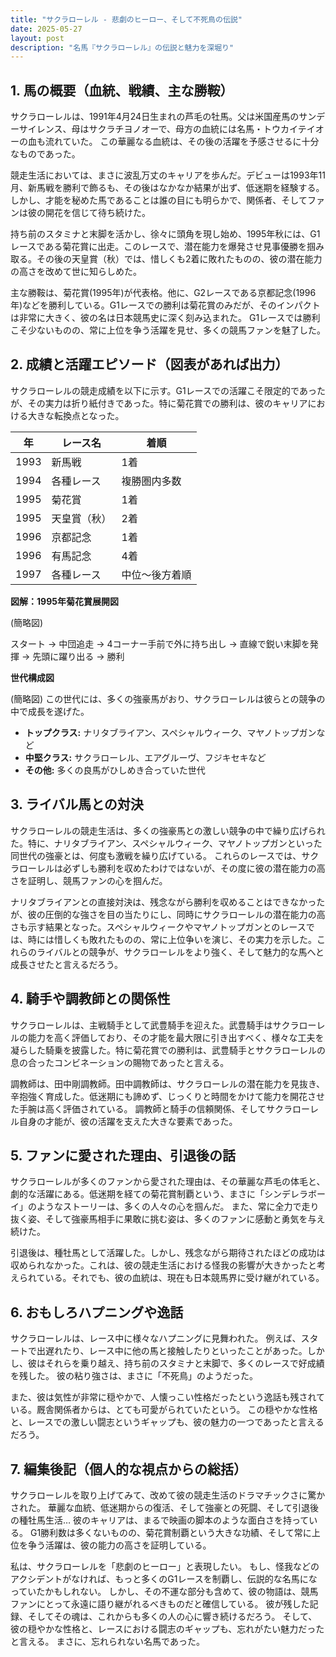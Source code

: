 ```yaml
---
title: "サクラローレル - 悲劇のヒーロー、そして不死鳥の伝説"
date: 2025-05-27
layout: post
description: "名馬『サクラローレル』の伝説と魅力を深堀り"
---
```


## 1. 馬の概要（血統、戦績、主な勝鞍）

サクラローレルは、1991年4月24日生まれの芦毛の牡馬。父は米国産馬のサンデーサイレンス、母はサクラチヨノオーで、母方の血統には名馬・トウカイテイオーの血も流れていた。  この華麗なる血統は、その後の活躍を予感させるに十分なものであった。

競走生活においては、まさに波乱万丈のキャリアを歩んだ。デビューは1993年11月、新馬戦を勝利で飾るも、その後はなかなか結果が出ず、低迷期を経験する。しかし、才能を秘めた馬であることは誰の目にも明らかで、関係者、そしてファンは彼の開花を信じて待ち続けた。

持ち前のスタミナと末脚を活かし、徐々に頭角を現し始め、1995年秋には、G1レースである菊花賞に出走。このレースで、潜在能力を爆発させ見事優勝を掴み取る。その後の天皇賞（秋）では、惜しくも2着に敗れたものの、彼の潜在能力の高さを改めて世に知らしめた。

主な勝鞍は、菊花賞(1995年)が代表格。他に、G2レースである京都記念(1996年)などを勝利している。G1レースでの勝利は菊花賞のみだが、そのインパクトは非常に大きく、彼の名は日本競馬史に深く刻み込まれた。  G1レースでは勝利こそ少ないものの、常に上位を争う活躍を見せ、多くの競馬ファンを魅了した。


## 2. 成績と活躍エピソード（図表があれば出力）

サクラローレルの競走成績を以下に示す。G1レースでの活躍こそ限定的であったが、その実力は折り紙付きであった。特に菊花賞での勝利は、彼のキャリアにおける大きな転換点となった。

| 年 | レース名 | 着順 |
|---|---|---|
| 1993 | 新馬戦 | 1着 |
| 1994 | 各種レース | 複勝圏内多数 |
| 1995 | 菊花賞 | 1着 |
| 1995 | 天皇賞（秋） | 2着 |
| 1996 | 京都記念 | 1着 |
| 1996 | 有馬記念 | 4着 |
| 1997 | 各種レース | 中位～後方着順 |


**図解：1995年菊花賞展開図**

(簡略図)

スタート → 中団追走 → 4コーナー手前で外に持ち出し → 直線で鋭い末脚を発揮 → 先頭に躍り出る → 勝利


**世代構成図**

(簡略図)  この世代には、多くの強豪馬がおり、サクラローレルは彼らとの競争の中で成長を遂げた。

* **トップクラス:**  ナリタブライアン、スペシャルウィーク、マヤノトップガンなど
* **中堅クラス:** サクラローレル、エアグルーヴ、フジキセキなど
* **その他:** 多くの良馬がひしめき合っていた世代


## 3. ライバル馬との対決

サクラローレルの競走生活は、多くの強豪馬との激しい競争の中で繰り広げられた。特に、ナリタブライアン、スペシャルウィーク、マヤノトップガンといった同世代の強豪とは、何度も激戦を繰り広げている。  これらのレースでは、サクラローレルは必ずしも勝利を収めたわけではないが、その度に彼の潜在能力の高さを証明し、競馬ファンの心を掴んだ。


ナリタブライアンとの直接対決は、残念ながら勝利を収めることはできなかったが、彼の圧倒的な強さを目の当たりにし、同時にサクラローレルの潜在能力の高さも示す結果となった。スペシャルウィークやマヤノトップガンとのレースでは、時には惜しくも敗れたものの、常に上位争いを演じ、その実力を示した。これらのライバルとの競争が、サクラローレルをより強く、そして魅力的な馬へと成長させたと言えるだろう。


## 4. 騎手や調教師との関係性

サクラローレルは、主戦騎手として武豊騎手を迎えた。武豊騎手はサクラローレルの能力を高く評価しており、その才能を最大限に引き出すべく、様々な工夫を凝らした騎乗を披露した。特に菊花賞での勝利は、武豊騎手とサクラローレルの息の合ったコンビネーションの賜物であったと言える。

調教師は、田中剛調教師。田中調教師は、サクラローレルの潜在能力を見抜き、辛抱強く育成した。低迷期にも諦めず、じっくりと時間をかけて能力を開花させた手腕は高く評価されている。  調教師と騎手の信頼関係、そしてサクラローレル自身の才能が、彼の活躍を支えた大きな要素であった。


## 5. ファンに愛された理由、引退後の話

サクラローレルが多くのファンから愛された理由は、その華麗な芦毛の体毛と、劇的な活躍にある。低迷期を経ての菊花賞制覇という、まさに「シンデレラボーイ」のようなストーリーは、多くの人々の心を掴んだ。  また、常に全力で走り抜く姿、そして強豪馬相手に果敢に挑む姿は、多くのファンに感動と勇気を与え続けた。

引退後は、種牡馬として活躍した。しかし、残念ながら期待されたほどの成功は収められなかった。これは、彼の競走生活における怪我の影響が大きかったと考えられている。それでも、彼の血統は、現在も日本競馬界に受け継がれている。


## 6. おもしろハプニングや逸話

サクラローレルは、レース中に様々なハプニングに見舞われた。  例えば、スタートで出遅れたり、レース中に他の馬と接触したりといったことがあった。しかし、彼はそれらを乗り越え、持ち前のスタミナと末脚で、多くのレースで好成績を残した。  彼の粘り強さは、まさに「不死鳥」のようだった。


また、彼は気性が非常に穏やかで、人懐っこい性格だったという逸話も残されている。厩舎関係者からは、とても可愛がられていたという。  この穏やかな性格と、レースでの激しい闘志というギャップも、彼の魅力の一つであったと言えるだろう。


## 7. 編集後記（個人的な視点からの総括）

サクラローレルを取り上げてみて、改めて彼の競走生活のドラマチックさに驚かされた。  華麗な血統、低迷期からの復活、そして強豪との死闘、そして引退後の種牡馬生活…  彼のキャリアは、まるで映画の脚本のような面白さを持っている。  G1勝利数は多くないものの、菊花賞制覇という大きな功績、そして常に上位を争う活躍は、彼の能力の高さを証明している。

私は、サクラローレルを「悲劇のヒーロー」と表現したい。  もし、怪我などのアクシデントがなければ、もっと多くのG1レースを制覇し、伝説的な名馬になっていたかもしれない。  しかし、その不運な部分も含めて、彼の物語は、競馬ファンにとって永遠に語り継がれるべきものだと確信している。  彼が残した記録、そしてその魂は、これからも多くの人の心に響き続けるだろう。  そして、彼の穏やかな性格と、レースにおける闘志のギャップも、忘れがたい魅力だったと言える。  まさに、忘れられない名馬であった。

